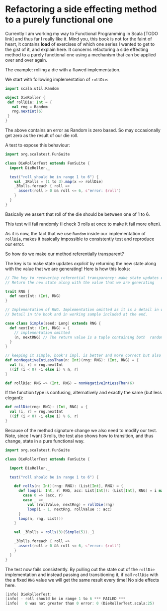 Refactoring a side effecting method to a purely functional one
============

Currently I am working my way to Functional Programming in Scala [TODO link] and thus far I really like it.
Mind you, this book is not for the faint of heart, it contains **load** of exercises of which one series I wanted to get to the gist of it, and explain here.
 It concerns refactoring a side effecting method to a purely functional one using a mechanism that can be applied over and over again.

The example: rolling a die with a flawed implementation.


 We start with following implementation of `rollDie`:

 ```scala
import scala.util.Random

object DieRoller {
  def rollDie: Int = {
    val rng = Random
    rng.nextInt(6)
  }
}
```

The above contains an error as Random is zero based. So may occasionally get zero as the result of our die roll.

A test to expose this behaviour:

```scala
import org.scalatest.FunSuite

class DieRollerTest extends FunSuite {
  import DieRoller._

  test("roll should be in range 1 to 6") {
    val _3Rolls = (1 to 3).map(x => rollDie)
    _3Rolls.foreach { roll =>
      assert(roll > 0 && roll <= 6, s"error: $roll")
    }
  }
}
```

Basically we assert that roll of the die should be between one of 1 to 6.

This test will fail randomly (I check 3 rolls at once to make it fail more often).

As it is now, the fact that we use `Random` inside our implementation of `rollDie`, makes it basically impossible to
consistently test and reproduce our error.

So how do we make our method referentially transparent?

The key is to make state updates *explicit* by returning the new state along with the value that we are generating! Here is how this looks:

```scala
// The key to recovering referential transparency: make state updates explicit.
// Return the new state along with the value that we are generating

trait RNG {
  def nextInt: (Int, RNG)
}

// Implementation of RNG. Implementation omitted as it is a detail in what we are trying to achieve.
// Detail in the book and in working sample included at the end.

case class Simple(seed: Long) extends RNG {
  def nextInt: (Int, RNG) = {
    // implementation omitted
    (n, nextRNG) // The return value is a tuple containing both  random integer and the next `RNG` state.
  }
}

// keeping it simple, book's impl. is better and more correct but also more complex
def nonNegativeIntLessThan(n: Int)(rng: RNG): (Int, RNG) = {
  val (i, r) = rng.nextInt
  ((if (i < 0) -i else i) % n, r)
}

def rollDie: RNG => (Int, RNG) = nonNegativeIntLessThan(6)

```

If the function type is confusing, alternatively and exactly the same (but less elegant):

```scala
def rollDie(rng: RNG): (Int, RNG) = {
  val (i, r) = rng.nextInt
  ((if (i < 0) -i else i) % 6, r)
}
```

Because of the method signature change we also need to modify our test.
Note, since I want 3 rolls, the test also shows how to transition, and thus change, state in a pure functional way.

```scala
import org.scalatest.FunSuite

class DieRollerTest extends FunSuite {

  import DieRoller._

  test("roll should be in range 1 to 6") {

    def rolls(n: Int)(rng: RNG): (List[Int], RNG) = {
      def loop(i: Int, r: RNG, acc: List[Int]): (List[Int], RNG) = i match {
        case 0 => (acc, r)
        case _ =>
          val (rollValue, nextRng) = rollDie(rng)
          loop(i - 1, nextRng, rollValue :: acc)
      }
      loop(n, rng, List())
    }

    val _3Rolls = rolls(3)(Simple(5))._1

    _3Rolls.foreach { roll =>
      assert(roll > 0 && roll <= 6, s"error: $roll")
    }
  }
}
```

The test now fails consistently. By pulling out the state out of the `rollDie` implementation and instead passing
 and transitioning it, if call `rollDie` with the a fixed `RNG` value we will get the same result every time! No side effects here.

```scala
[info] DieRollerTest:
[info] - roll should be in range 1 to 6 *** FAILED ***
[info]   0 was not greater than 0 error: 0 (DieRollerTest.scala:25)
```










